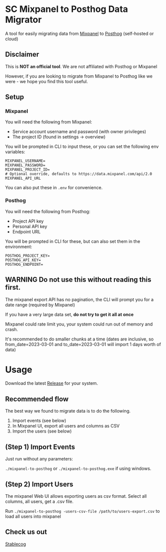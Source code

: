 # SC Mixpanel to Posthog Data Migrator

A tool for easily migrating data from [Mixpanel](https://mixpanel.com/) to [Posthog](https://posthog.com) (self-hosted or cloud)

## Disclaimer

This is **NOT an official tool**. We are not affiliated with Posthog or Mixpanel

However, if you are looking to migrate from Mixpanel to Posthog like we were - we hope you find this tool useful.

## Setup

### Mixpanel

You will need the following from Mixpanel:

- Service account username and password (with owner privileges)
- The project ID (found in settings -> overview)

You will be prompted in CLI to input these, or you can set the following env variables:

```
MIXPANEL_USERNAME=
MIXPANEL_PASSWORD=
MIXPANEL_PROJECT_ID=
# Optional override, defaults to https://data.mixpanel.com/api/2.0
MIXPANEL_API_URL
```

You can also put these in `.env` for convenience.

### Posthog

You will need the following from Posthog:

- Project API key
- Personal API key
- Endpoint URL

You will be prompted in CLI for these, but can also set them in the environment:

```
POSTHOG_PROJECT_KEY=
POSTHOG_API_KEY=
POSTHOG_ENDPOINT=
```

## **WARNING** Do not use this without reading this first.

The mixpanel export API has no pagination, the CLI will prompt you for a date range (required by Mixpanel)

If you have a very large data set, **do not try to get it all at once**

Mixpanel could rate limit you, your system could run out of memory and crash.

It's recommended to do smaller chunks at a time (dates are inclusive, so from_date=2023-03-01 and to_date=2023-03-01 will import 1 days worth of data)

# Usage

Download the latest [Release](https://github.com/stablecog/sc-mp-to-ph/releases) for your system.

## Recommended flow

The best way we found to migrate data is to do the following.

1. Import events (see below)
2. In Mixpanel UI, export all users and columns as CSV
3. Import the users (see below)

## (Step 1) Import Events

Just run without any parameters:

`./mixpanel-to-posthog` or `./mixpanel-to-posthog.exe` if using windows.

## (Step 2) Import Users

The mixpanel Web UI allows exporting users as csv format. Select all columns, all users, get a .csv file.

Run `./mixpanel-to-posthog -users-csv-file /path/to/users-export.csv` to load all users into mixpanel

## Check us out

[Stablecog](https://stablecog.com/)
